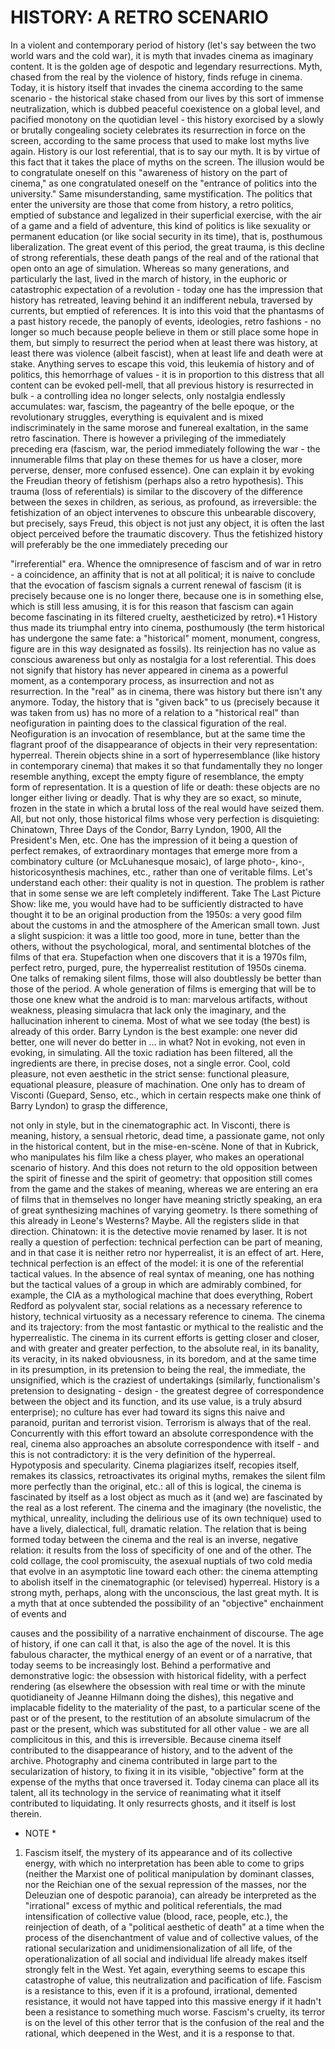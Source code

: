 # HISTORY: A RETRO SCENARIO #

In a violent and contemporary period of history (let's say between the two world wars and
the cold war), it is myth that invades cinema as imaginary content. It is the golden age of
despotic and legendary resurrections. Myth, chased from the real by the violence of
history, finds refuge in cinema.
Today, it is history itself that invades the cinema according to the same scenario - the
historical stake chased from our lives by this sort of immense neutralization, which is
dubbed peaceful coexistence on a global level, and pacified monotony on the quotidian
level - this history exorcised by a slowly or brutally congealing society celebrates its
resurrection in force on the screen, according to the same process that used to make lost
myths live again.
History is our lost referential, that is to say our myth. It is by virtue of this fact that it
takes the place of myths on the screen. The illusion would be to congratulate oneself on
this "awareness of history on the part of cinema," as one congratulated oneself on the
"entrance of politics into the university." Same misunderstanding, same mystification.
The politics that enter the university are those that come from history, a retro politics,
emptied of substance and legalized in their superficial exercise, with the air of a game
and a field of adventure, this kind of politics is like sexuality or permanent education (or
like social security in its time), that is, posthumous liberalization.
The great event of this period, the great trauma, is this decline of strong referentials, these
death pangs of the real and of the rational that open onto an age of simulation. Whereas
so many generations, and particularly the last, lived in the march of history, in the
euphoric or catastrophic expectation of a revolution - today one has the impression that
history has retreated, leaving behind it an indifferent nebula, traversed by currents, but
emptied of references. It is into this void that the phantasms of a past history recede, the
panoply of events, ideologies, retro fashions - no longer so much because people believe
in them or still place some hope in them, but simply to resurrect the period when at least
there was history, at least there was violence (albeit fascist), when at least life and death
were at stake. Anything serves to escape this void, this leukemia of history and of
politics, this hemorrhage of values - it is in proportion to this distress that all content can
be evoked pell-mell, that all previous history is resurrected in bulk - a controlling idea no
longer selects, only nostalgia endlessly accumulates: war, fascism, the pageantry of the
belle epoque, or the revolutionary struggles, everything is equivalent and is mixed
indiscriminately in the same morose and funereal exaltation, in the same retro
fascination. There is however a privileging of the immediately preceding era (fascism,
war, the period immediately following the war - the innumerable films that play on these
themes for us have a closer, more perverse, denser, more confused essence). One can
explain it by evoking the Freudian theory of fetishism (perhaps also a retro hypothesis).
This trauma (loss of referentials) is similar to the discovery of the difference between the
sexes in children, as serious, as profound, as irreversible: the fetishization of an object
intervenes to obscure this unbearable discovery, but precisely, says Freud, this object is
not just any object, it is often the last object perceived before the traumatic discovery.
Thus the fetishized history will preferably be the one immediately preceding our

"irreferential" era. Whence the omnipresence of fascism and of war in retro - a
coincidence, an affinity that is not at all political; it is naive to conclude that the
evocation of fascism signals a current renewal of fascism (it is precisely because one is
no longer there, because one is in something else, which is still less amusing, it is for this
reason that fascism can again become fascinating in its filtered cruelty, aestheticized by
retro).*1
History thus made its triumphal entry into cinema, posthumously (the term historical has
undergone the same fate: a "historical" moment, monument, congress, figure are in this
way designated as fossils). Its reinjection has no value as conscious awareness but only
as nostalgia for a lost referential.
This does not signify that history has never appeared in cinema as a powerful moment, as
a contemporary process, as insurrection and not as resurrection. In the "real" as in
cinema, there was history but there isn't any anymore. Today, the history that is "given
back" to us (precisely because it was taken from us) has no more of a relation to a
"historical real" than neofiguration in painting does to the classical figuration of the real.
Neofiguration is an invocation of resemblance, but at the same time the flagrant proof of
the disappearance of objects in their very representation: hyperreal. Therein objects shine
in a sort of hyperresemblance (like history in contemporary cinema) that makes it so that
fundamentally they no longer resemble anything, except the empty figure of resemblance,
the empty form of representation. It is a question of life or death: these objects are no
longer either living or deadly. That is why they are so exact, so minute, frozen in the state
in which a brutal loss of the real would have seized them. All, but not only, those
historical films whose very perfection is disquieting: Chinatown, Three Days of the
Condor, Barry Lyndon, 1900, All the President's Men, etc. One has the impression of it
being a question of perfect remakes, of extraordinary montages that emerge more from a
combinatory culture (or McLuhanesque mosaic), of large photo-, kino-,
historicosynthesis machines, etc., rather than one of veritable films. Let's understand each
other: their quality is not in question. The problem is rather that in some sense we are left
completely indifferent. Take The Last Picture Show: like me, you would have had to be
sufficiently distracted to have thought it to be an original production from the 1950s: a
very good film about the customs in and the atmosphere of the American small town. Just
a slight suspicion: it was a little too good, more in tune, better than the others, without the
psychological, moral, and sentimental blotches of the films of that era. Stupefaction when
one discovers that it is a 1970s film, perfect retro, purged, pure, the hyperrealist
restitution of 1950s cinema. One talks of remaking silent films, those will also
doubtlessly be better than those of the period. A whole generation of films is emerging
that will be to those one knew what the android is to man: marvelous artifacts, without
weakness, pleasing simulacra that lack only the imaginary, and the hallucination inherent
to cinema. Most of what we see today (the best) is already of this order. Barry Lyndon is
the best example: one never did better, one will never do better in ... in what? Not in
evoking, not even in evoking, in simulating. All the toxic radiation has been filtered, all
the ingredients are there, in precise doses, not a single error.
Cool, cold pleasure, not even aesthetic in the strict sense: functional pleasure, equational
pleasure, pleasure of machination. One only has to dream of Visconti (Guepard, Senso,
etc., which in certain respects make one think of Barry Lyndon) to grasp the difference,

not only in style, but in the cinematographic act. In Visconti, there is meaning, history, a
sensual rhetoric, dead time, a passionate game, not only in the historical content, but in
the mise-en-scène. None of that in Kubrick, who manipulates his film like a chess player,
who makes an operational scenario of history. And this does not return to the old
opposition between the spirit of finesse and the spirit of geometry: that opposition still
comes from the game and the stakes of meaning, whereas we are entering an era of films
that in themselves no longer have meaning strictly speaking, an era of great synthesizing
machines of varying geometry.
Is there something of this already in Leone's Westerns? Maybe. All the registers slide in
that direction. Chinatown: it is the detective movie renamed by laser. It is not really a
question of perfection: technical perfection can be part of meaning, and in that case it is
neither retro nor hyperrealist, it is an effect of art. Here, technical perfection is an effect
of the model: it is one of the referential tactical values. In the absence of real syntax of
meaning, one has nothing but the tactical values of a group in which are admirably
combined, for example, the CIA as a mythological machine that does everything, Robert
Redford as polyvalent star, social relations as a necessary reference to history, technical
virtuosity as a necessary reference to cinema.
The cinema and its trajectory: from the most fantastic or mythical to the realistic and the
hyperrealistic.
The cinema in its current efforts is getting closer and closer, and with greater and greater
perfection, to the absolute real, in its banality, its veracity, in its naked obviousness, in its
boredom, and at the same time in its presumption, in its pretension to being the real, the
immediate, the unsignified, which is the craziest of undertakings (similarly,
functionalism's pretension to designating - design - the greatest degree of correspondence
between the object and its function, and its use value, is a truly absurd enterprise); no
culture has ever had toward its signs this naive and paranoid, puritan and terrorist vision.
Terrorism is always that of the real.
Concurrently with this effort toward an absolute correspondence with the real, cinema
also approaches an absolute correspondence with itself - and this is not contradictory: it
is the very definition of the hyperreal. Hypotyposis and specularity. Cinema plagiarizes
itself, recopies itself, remakes its classics, retroactivates its original myths, remakes the
silent film more perfectly than the original, etc.: all of this is logical, the cinema is
fascinated by itself as a lost object as much as it (and we) are fascinated by the real as a
lost referent. The cinema and the imaginary (the novelistic, the mythical, unreality,
including the delirious use of its own technique) used to have a lively, dialectical, full,
dramatic relation. The relation that is being formed today between the cinema and the
real is an inverse, negative relation: it results from the loss of specificity of one and of the
other. The cold collage, the cool promiscuity, the asexual nuptials of two cold media that
evolve in an asymptotic line toward each other: the cinema attempting to abolish itself in
the cinematographic (or televised) hyperreal.
History is a strong myth, perhaps, along with the unconscious, the last great myth. It is a
myth that at once subtended the possibility of an "objective" enchainment of events and

causes and the possibility of a narrative enchainment of discourse. The age of history, if
one can call it that, is also the age of the novel. It is this fabulous character, the mythical
energy of an event or of a narrative, that today seems to be increasingly lost. Behind a
performative and demonstrative logic: the obsession with historical fidelity, with a
perfect rendering (as elsewhere the obsession with real time or with the minute
quotidianeity of Jeanne Hilmann doing the dishes), this negative and implacable fidelity
to the materiality of the past, to a particular scene of the past or of the present, to the
restitution of an absolute simulacrum of the past or the present, which was substituted for
all other value - we are all complicitous in this, and this is irreversible. Because cinema
itself contributed to the disappearance of history, and to the advent of the archive.
Photography and cinema contributed in large part to the secularization of history, to
fixing it in its visible, "objective" form at the expense of the myths that once traversed it.
Today cinema can place all its talent, all its technology in the service of reanimating what
it itself contributed to liquidating. It only resurrects ghosts, and it itself is lost therein.
* NOTE *
1. Fascism itself, the mystery of its appearance and of its collective energy, with which
no interpretation has been able to come to grips (neither the Marxist one of political
manipulation by dominant classes, nor the Reichian one of the sexual repression of the
masses, nor the Deleuzian one of despotic paranoia), can already be interpreted as the
"irrational" excess of mythic and political referentials, the mad intensification of
collective value (blood, race, people, etc.), the reinjection of death, of a "political
aesthetic of death" at a time when the process of the disenchantment of value and of
collective values, of the rational secularization and unidimensionalization of all life, of
the operationalization of all social and individual life already makes itself strongly felt in
the West. Yet again, everything seems to escape this catastrophe of value, this
neutralization and pacification of life. Fascism is a resistance to this, even if it is a
profound, irrational, demented resistance, it would not have tapped into this massive
energy if it hadn't been a resistance to something much worse. Fascism's cruelty, its terror
is on the level of this other terror that is the confusion of the real and the rational, which
deepened in the West, and it is a response to that.
